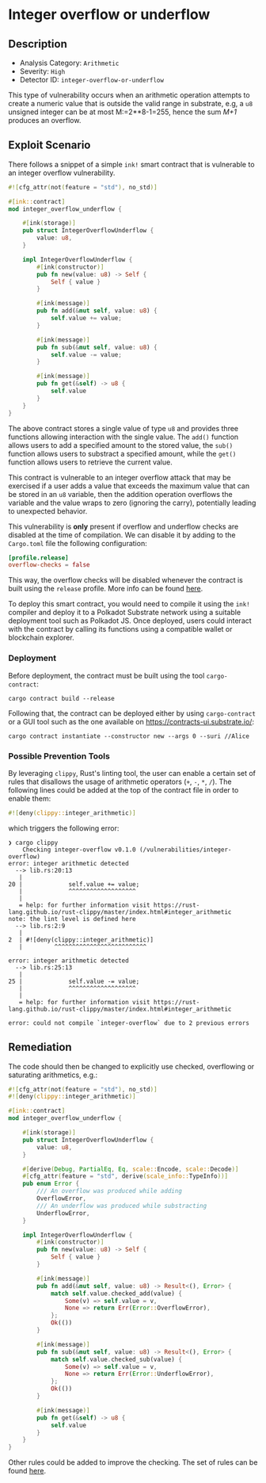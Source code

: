 # Integer overflow or underflow

## Description
- Analysis Category: `Arithmetic`
- Severity: `High`
- Detector ID: `integer-overflow-or-underflow`

This type of vulnerability occurs when an arithmetic operation attempts to 
create a numeric value that is outside the valid range in substrate, e.g, 
a `u8` unsigned integer can be at most M:=2**8-1=255, hence the sum *M+1* 
produces an overflow. 

## Exploit Scenario
There follows a snippet of a simple `ink!` smart contract that is vulnerable to
an integer overflow vulnerability.

```rust
#![cfg_attr(not(feature = "std"), no_std)]

#[ink::contract]
mod integer_overflow_underflow {

    #[ink(storage)]
    pub struct IntegerOverflowUnderflow {
        value: u8,
    }

    impl IntegerOverflowUnderflow {
        #[ink(constructor)]
        pub fn new(value: u8) -> Self {
            Self { value }
        }

        #[ink(message)]
        pub fn add(&mut self, value: u8) {
            self.value += value;
        }

        #[ink(message)]
        pub fn sub(&mut self, value: u8) {
            self.value -= value;
        }

        #[ink(message)]
        pub fn get(&self) -> u8 {
            self.value
        }
    }
}
```

The above contract stores a single value of type `u8` and provides three 
functions allowing interaction with the single value. 
The `add()` function allows users to add a specified amount to the stored value,
the `sub()` function allows users to substract a specified amount, while the 
`get()` function allows users to retrieve the current value.

This contract is vulnerable to an integer overflow attack that may be exercised
if a user adds a value that exceeds the maximum value that can be stored in an 
`u8` variable, then the addition operation overflows the variable and the value
wraps to zero (ignoring the carry), potentially leading to unexpected behavior.

This vulnerability is **only** present if overflow and underflow checks are 
disabled at the time of compilation. We can disable it by adding to the 
`Cargo.toml` file the following configuration:

```toml
[profile.release]
overflow-checks = false
```

This way, the overflow checks will be disabled whenever the contract is built 
using the `release` profile. More info can be found 
[here](https://doc.rust-lang.org/cargo/reference/profiles.html).

To deploy this smart contract, you would need to compile it using the `ink!`
compiler and deploy it to a Polkadot Substrate network using a suitable 
deployment tool such as Polkadot JS. Once deployed, users could interact with
the contract by calling its functions using a compatible wallet or blockchain
explorer.

### Deployment
Before deployment, the contract must be built using the tool `cargo-contract`:

```shell
cargo contract build --release
```

Following that, the contract can be deployed either by using `cargo-contract`
or a GUI tool such as the one available on https://contracts-ui.substrate.io/:

```shell
cargo contract instantiate --constructor new --args 0 --suri //Alice
```

### Possible Prevention Tools
By leveraging `clippy`, Rust's linting tool, the user can enable a certain set
of rules that disallows the usage of arithmetic operators (`+`, `-`, `*`, `/`).
The following lines could be added at the top of the contract file in order to
enable them:

```rust
#![deny(clippy::integer_arithmetic)]
```

which triggers the following error:

```shell
❯ cargo clippy
    Checking integer-overflow v0.1.0 (/vulnerabilities/integer-overflow)
error: integer arithmetic detected
  --> lib.rs:20:13
   |
20 |             self.value += value;
   |             ^^^^^^^^^^^^^^^^^^^
   |
   = help: for further information visit https://rust-lang.github.io/rust-clippy/master/index.html#integer_arithmetic
note: the lint level is defined here
  --> lib.rs:2:9
   |
2  | #![deny(clippy::integer_arithmetic)]
   |         ^^^^^^^^^^^^^^^^^^^^^^^^^^

error: integer arithmetic detected
  --> lib.rs:25:13
   |
25 |             self.value -= value;
   |             ^^^^^^^^^^^^^^^^^^^
   |
   = help: for further information visit https://rust-lang.github.io/rust-clippy/master/index.html#integer_arithmetic

error: could not compile `integer-overflow` due to 2 previous errors
```

## Remediation

The code should then be changed to explicitly use checked, overflowing or saturating arithmetics, e.g.:

```rust
#![cfg_attr(not(feature = "std"), no_std)]
#![deny(clippy::integer_arithmetic)]

#[ink::contract]
mod integer_overflow_underflow {

    #[ink(storage)]
    pub struct IntegerOverflowUnderflow {
        value: u8,
    }

    #[derive(Debug, PartialEq, Eq, scale::Encode, scale::Decode)]
    #[cfg_attr(feature = "std", derive(scale_info::TypeInfo))]
    pub enum Error {
        /// An overflow was produced while adding
        OverflowError,
        /// An underflow was produced while substracting
        UnderflowError,
    }

    impl IntegerOverflowUnderflow {
        #[ink(constructor)]
        pub fn new(value: u8) -> Self {
            Self { value }
        }

        #[ink(message)]
        pub fn add(&mut self, value: u8) -> Result<(), Error> {
            match self.value.checked_add(value) {
                Some(v) => self.value = v,
                None => return Err(Error::OverflowError),
            };
            Ok(())
        }

        #[ink(message)]
        pub fn sub(&mut self, value: u8) -> Result<(), Error> {
            match self.value.checked_sub(value) {
                Some(v) => self.value = v,
                None => return Err(Error::UnderflowError),
            };
            Ok(())
        }

        #[ink(message)]
        pub fn get(&self) -> u8 {
            self.value
        }
    }
}
```

Other rules could be added to improve the checking. The set of rules can be found [here](https://rust-lang.github.io/rust-clippy/master/).

